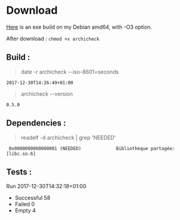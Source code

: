 Download
========

[Here](http://lionel.draghi.free.fr/Archicheck/archicheck) is an exe build on my Debian amd64,
with -O3 option.

After download : `chmod +x archicheck`

Build :
-------

> date -r archicheck --iso-8601=seconds

```
2017-12-30T14:26:49+01:00
```

> archicheck --version

```
0.5.0

```

Dependencies :
--------------

> readelf -d archicheck | grep 'NEEDED'

```
 0x0000000000000001 (NEEDED)             Bibliothèque partagée: [libc.so.6]
```

Tests :
-------

Run 2017-12-30T14:32:18+01:00

- Successful  58
- Failed      0
- Empty       4
